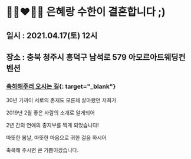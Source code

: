 # 👰🏻❤🤵🏻 은혜랑 수한이 결혼합니다 ;)

## 일시 : 2021.04.17(토) 12시 
## 장소 : 충북 청주시 흥덕구 남석로 579 아모르아트웨딩컨벤션 
### [축하해주러 오시는 길](https://map.kakao.com/?itemId=66951176){: target="_blank"}

30년 가까이 서로의 존재도 모른체 살아왔던 저희가

2019년 2월 좋은 사람의 소개로 알게되어 

2년 간의 연애의 종지부를 찍게 되었습니다!

따뜻한 봄날, 따뜻한 마음으로 귀한 걸음 하시어

축복해 주시면 큰 기쁨이겠습니다.




